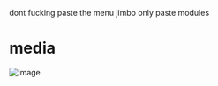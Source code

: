 dont fucking paste the menu jimbo
 only paste modules 

# media
![image](https://i.imgur.com/7rKZHUL.png)
